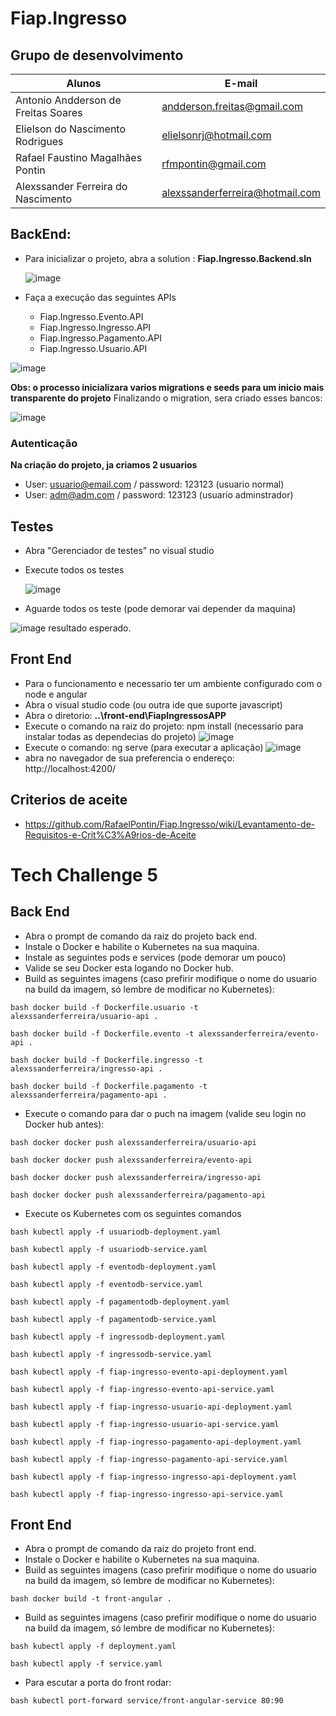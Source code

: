 # Fiap.Ingresso

## Grupo de desenvolvimento

|Alunos| E-mail|
|------|-------|
|Antonio Andderson de Freitas Soares|andderson.freitas@gmail.com|
|Elielson do Nascimento Rodrigues|elielsonrj@hotmail.com|
|Rafael Faustino Magalhães Pontin|rfmpontin@gmail.com|
|Alexssander Ferreira do Nascimento|alexssanderferreira@hotmail.com|

## BackEnd: 

* Para inicializar o projeto, abra a solution : **Fiap.Ingresso.Backend.sln**
  
  ![image](https://github.com/RafaelPontin/Fiap.Ingresso/assets/16031920/59ba30c2-48a9-4370-ba10-10dcf1d904f3)

* Faça a execução das seguintes APIs
  
  * Fiap.Ingresso.Evento.API
  * Fiap.Ingresso.Ingresso.API
  * Fiap.Ingresso.Pagamento.API
  * Fiap.Ingresso.Usuario.API
    
![image](https://github.com/RafaelPontin/Fiap.Ingresso/assets/16031920/f7358d49-6a53-4bbb-9a85-87f726006f18)

**Obs: o processo inicializara varios migrations e seeds para um inicio mais transparente do projeto**
Finalizando o migration, sera criado esses bancos: 

![image](https://github.com/RafaelPontin/Fiap.Ingresso/assets/16031920/9d489322-c92f-4ef2-b982-ee4fa46faec3)

### Autenticação
 **Na criação do projeto, ja criamos 2 usuarios**
 * User: usuario@email.com / password: 123123 (usuario normal)
 * User: adm@adm.com / password: 123123 (usuario adminstrador)

## Testes

* Abra  "Gerenciador de testes" no visual studio
* Execute todos os testes
  
   ![image](https://github.com/RafaelPontin/Fiap.Ingresso/assets/16031920/fdd6f992-f4c2-4391-b658-844684b2a3a6)
* Aguarde todos os teste (pode demorar vai depender da maquina)

![image](https://github.com/RafaelPontin/Fiap.Ingresso/assets/16031920/628cd705-1abd-4333-80a9-ff9bee132066)
resultado esperado.


## Front End 

* Para o funcionamento e necessario ter um ambiente configurado com o node e angular
* Abra o visual studio code (ou outra ide que suporte javascript)
* Abra o diretorio: **..\front-end\FiapIngressosAPP**
* Execute o comando na raiz do projeto: npm install (necessario para instalar todas as dependecias do projeto) 
  ![image](https://github.com/RafaelPontin/Fiap.Ingresso/assets/16031920/0e8911e7-0e53-4d84-8137-64da14f91570)
* Execute o comando: ng serve (para executar a aplicação)
![image](https://github.com/RafaelPontin/Fiap.Ingresso/assets/16031920/6b910232-9b98-42ae-a4d2-99c8874304ff)
* abra no navegador de sua preferencia o endereço: http://localhost:4200/



## Criterios de aceite
* https://github.com/RafaelPontin/Fiap.Ingresso/wiki/Levantamento-de-Requisitos-e-Crit%C3%A9rios-de-Aceite

# Tech Challenge 5

## Back End

* Abra o prompt de comando da raiz do projeto back end.
* Instale o Docker e habilite o Kubernetes na sua maquina.
* Instale as seguintes pods e services (pode demorar um pouco)
* Valide se seu Docker esta logando no Docker hub.
* Build as seguintes imagens (caso prefirir modifique o nome do usuario na build da imagem, só lembre de modificar no Kubernetes):
  
```bash docker build -f Dockerfile.usuario -t alexssanderferreira/usuario-api . ```

```bash docker build -f Dockerfile.evento -t alexssanderferreira/evento-api . ```

```bash docker build -f Dockerfile.ingresso -t alexssanderferreira/ingresso-api . ```

```bash docker build -f Dockerfile.pagamento -t alexssanderferreira/pagamento-api . ```

* Execute o comando para dar o puch na imagem (valide seu login no Docker hub antes):

```bash docker docker push alexssanderferreira/usuario-api ```

```bash docker docker push alexssanderferreira/evento-api ```

```bash docker docker push alexssanderferreira/ingresso-api ``` 

```bash docker docker push alexssanderferreira/pagamento-api ```

*  Execute os Kubernetes com os seguintes comandos

```bash kubectl apply -f usuariodb-deployment.yaml ``` 

```bash kubectl apply -f usuariodb-service.yaml ```

```bash kubectl apply -f eventodb-deployment.yaml ```

```bash kubectl apply -f eventodb-service.yaml ```

```bash kubectl apply -f pagamentodb-deployment.yaml ```

```bash kubectl apply -f pagamentodb-service.yaml ```

```bash kubectl apply -f ingressodb-deployment.yaml ```

```bash kubectl apply -f ingressodb-service.yaml ```

```bash kubectl apply -f fiap-ingresso-evento-api-deployment.yaml ```

```bash kubectl apply -f fiap-ingresso-evento-api-service.yaml ```

```bash kubectl apply -f fiap-ingresso-usuario-api-deployment.yaml ```

```bash kubectl apply -f fiap-ingresso-usuario-api-service.yaml ```

```bash kubectl apply -f fiap-ingresso-pagamento-api-deployment.yaml ```

```bash kubectl apply -f fiap-ingresso-pagamento-api-service.yaml ```

```bash kubectl apply -f fiap-ingresso-ingresso-api-deployment.yaml ```

```bash kubectl apply -f fiap-ingresso-ingresso-api-service.yaml ```

## Front End

* Abra o prompt de comando da raiz do projeto front end.
* Instale o Docker e habilite o Kubernetes na sua maquina.
* Build as seguintes imagens (caso prefirir modifique o nome do usuario na build da imagem, só lembre de modificar no Kubernetes):

 ```bash docker build -t front-angular . ```

* Build as seguintes imagens (caso prefirir modifique o nome do usuario na build da imagem, só lembre de modificar no Kubernetes):

```bash kubectl apply -f deployment.yaml ```

```bash kubectl apply -f service.yaml ```

* Para escutar a porta do front rodar:

```bash kubectl port-forward service/front-angular-service 80:90 ```
